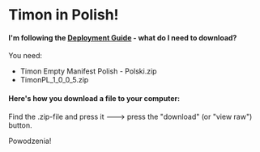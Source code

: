 # Timon in Polish!
#### I'm following the [Deployment Guide](https://github.com/Erithano/Timon-Your-FAQ-bot-for-Microsoft-Teams/wiki/Deployment-Guide) - what do I need to download?
You need:
* Timon Empty Manifest Polish - Polski.zip
* TimonPL_1_0_0_5.zip 
#### Here's how you download a file to your computer:
Find the .zip-file and press it 🡒 press the "download" (or "view raw") button.

Powodzenia!
